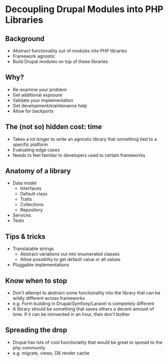 # Decoupling Drupal Modules into PHP Libraries

## Background

* Abstract functionality out of modules into PHP libraries
* Framework agnostic
* Build Drupal modules on top of these libraries

## Why?

* Re-examine your problem
* Get additional exposure
* Validate your implementation
* Get development/maintenance help
* Allow for backports

## The (not so) hidden cost: time

* Takes a lot longer to write an agnostic library that something tied to a specific platform
* Evaluating edge cases
* Needs to feel familiar to developers used to certain frameworks

## Anatomy of a library

* Data model
  * Interfaces
  * Default class
  * Traits
  * Collections
  * Repository
* Services
* Tests

## Tips & tricks

* Translatable strings
  * Abstract variations out into enumerated classes
  * Allow possiblity to get default value or all values
* Pluggable implementations

## Know when to stop

* Don't attempt to abstract some functionality into the library that can be wildly different across frameworks
* e.g. Form building in Drupal/Symfony/Laravel is completely different
* A library should be something that saves others a decent amount of time. If it can be reinvented in an hour, then don't bother

## Spreading the drop

* Drupal has lots of cool functionality that would be great to spread to the php community
* e.g. migrate, views, D8 render cache
